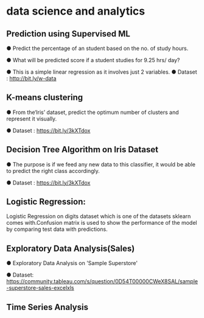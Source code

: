 # data science and analytics
## Prediction using Supervised ML

● Predict the percentage of an student based on the no. of study hours.

● What will be predicted score if a student studies for 9.25 hrs/ day?

● This is a simple linear regression as it involves just 2 variables. ● Dataset : http://bit.ly/w-data


## K-means clustering

● From the‘Iris’ dataset, predict the optimum number of clusters and represent it visually.

● Dataset : https://bit.ly/3kXTdox


 ## Decision Tree Algorithm on Iris Dataset

● The purpose is if we feed any new data to this classifier, it would be able to predict the right class accordingly.

● Dataset : https://bit.ly/3kXTdox



## Logistic Regression:

Logistic Regression on digits dataset which is one of the datasets sklearn comes with.Confusion matrix is used to show the performance of the model by comparing test data with predictions.

## Exploratory Data Analysis(Sales)

● Exploratory Data Analysis on 'Sample Superstore'

● Dataset: https://community.tableau.com/s/question/0D54T00000CWeX8SAL/sample-superstore-sales-excelxls

## Time Series Analysis
